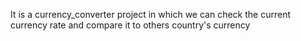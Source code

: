 It is a currency_converter project in which we can check the current currency rate and compare it to others country's currency

